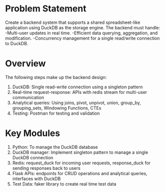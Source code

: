 # Problem Statement
Create a backend system that supports a shared spreadsheet-like application using DuckDB as the storage engine. The backend must handle: 
-Multi-user updates in real time. 
-Efficient data querying, aggregation, and modification. 
-Concurrency management for a single read/write connection to DuckDB.

# Overview
The following steps make up the backend design:
1. DuckDB: Single read-write connection using a singleton pattern
2. Real-time request-response: APIs with redis stream for multi-user communication
3. Analytical queries: Using joins, pivot, unpivot, union, group_by, grouping_sets, Windowing Functions, CTEs
4. Testing: Postman for testing and validation

# Key Modules
1. Python: To manage the DuckDB database
2. DuckDB manager: Implement singleton pattern to manage a single DuckDB connection
3. Redis: request_duck for incoming user requests, response_duck for sending responses back to users
4. Flask APIs: endpoints for CRUD operations and analytical queries, interfaces with DuckDB
5. Test Data: faker library to create real time test data

#
